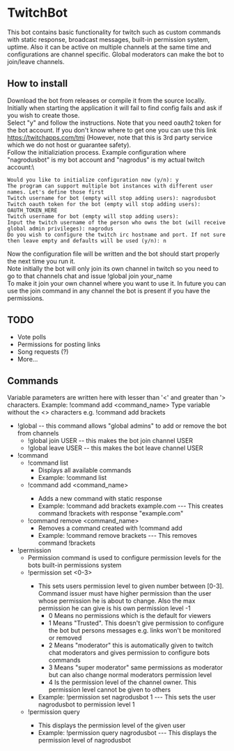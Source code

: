 # TwitchBot
This bot contains basic functionality for twitch such as custom commands with static response, broadcast messages, built-in permission system, uptime.
Also it can be active on multiple channels at the same time and configurations are channel specific. Global moderators can make the bot to join/leave channels.

## How to install
Download the bot from releases or compile it from the source locally.\
Initially when starting the application it will fail to find config fails and ask if you wish to create those.\
Select "y" and follow the instructions. Note that you need oauth2 token for the bot account. If you don't know where to get one you can use this link https://twitchapps.com/tmi (However, note that this is 3rd party service which we do not host or guarantee safety).\
Follow the initializiation process. Example configuration where "nagrodusbot" is my bot account and "nagrodus" is my actual twitch account:\
```
Would you like to initialize configuration now (y/n): y
The program can support multiple bot instances with different user names. Let's define those first
Twitch username for bot (empty will stop adding users): nagrodusbot
Twitch oauth token for the bot (empty will stop adding users): OAUTH_TOKEN_HERE
Twitch username for bot (empty will stop adding users):
Input the twitch username of the person who owns the bot (will receive global admin privileges): nagrodus
Do you wish to configure the twitch irc hostname and port. If not sure then leave empty and defaults will be used (y/n): n
```
Now the configuration file will be written and the bot should start properly the next time you run it.\
Note initially the bot will only join its own channel in twitch so you need to go to that channels chat and issue !global join your_name\
To make it join your own channel where you want to use it. In future you can use the join command in any channel the bot is present if you have the permissions.

## TODO ##
* Vote polls
* Permissions for posting links
* Song requests (?)
* More...

## Commands ##
Variable parameters are written here with lesser than '<' and greater than '> characters. Example: !command add <command_name>
Type variable without the <> characters e.g. !command add brackets
* !global -- this command allows "global admins" to add or remove the bot from channels
   * !global join USER -- this makes the bot join channel USER
   * !global leave USER -- this makes the bot leave channel USER
* !command
   * !command list
      * Displays all available commands
      * Example: !command list
   * !command add <command_name> <response>
      * Adds a new command with static response
      * Example: !command add brackets example.com    --- This creates command !brackets with response "example.com"
   * !command remove <command_name>
      * Removes a command created with !command add
      * Example: !command remove brackets   --- This removes command !brackets
* !permission
    * Permission command is used to configure permission levels for the bots built-in permissions system
    * !permission set <user> <0-3>
      * This sets users permission level to given number between [0-3]. Command issuer must have higher permission than the user whose permission he is about to change. Also the max permission he can give is his own permission level -1
        * 0 Means no permissions which is the default for viewers
        * 1 Means "Trusted". This doesn't give permission to configure the bot but persons messages e.g. links won't be monitored or removed
        * 2 Means "moderator" this is automatically given to twitch chat moderators and gives permission to configure bots commands
        * 3 Means "super moderator" same permissions as moderator but can also change normal moderators permission level
        * 4 Is the permission level of the channel owner. This permission level cannot be given to others
      * Example: !permission set nagrodusbot 1 --- This sets the user nagrodusbot to permission level 1
   * !permission query <name>
      * This displays the permission level of the given user
      * Example: !permission query nagrodusbot --- This displays the permission level of nagrodusbot
 
